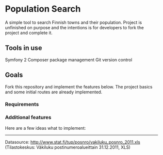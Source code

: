 Population Search
=================

A simple tool to search Finnish towns and their population. Project is unfinished on purpose and the intentions is for developers to fork the project and complete it.


Tools in use
------------

Symfony 2
Composer package management
Git version control

Goals
-----

Fork this repository and implement the features below. The project basics and some initial routes are already implemented.

### Requirements

### Additional features

Here are a few ideas what to implement:

---

Datasource: http://www.stat.fi/tup/posnro/vakiluku_posnro_2011.xls (Tilastokeskus: Väkiluku postinumeroalueittain 31.12.2011, XLS)
